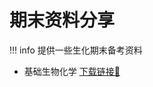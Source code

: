 # 期末资料分享
!!! info
    提供一些生化期末备考资料

+ 基础生物化学 <a href="https://drive.google.com/file/d/1KCGTC-ZMi8UOU5bErryIyzVJ1idoWXJ1/view?usp=sharing" download="基础生物化学习题集">下载链接🔗</a>
